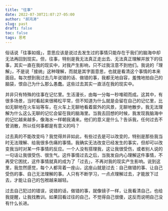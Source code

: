 ```yaml
---
title: "往事"
date: 2022-07-30T21:07:27-05:00
author: "郝鸿涛"
slug: past
draft: false
toc: false
tags: 思考
---
```

俗话说「往事如烟」，意思应该是说过去发生过的事情只能存在于我们的脑海中却无法再回到现实。但，往事，特别是我无法真正走出去、无法真正理解并放下的往事，其实一直在我的现实中，对我产生影响，只不过我注意不到他们。我说的「理解」，不是说「接纳」这种理解，而就是其字面意思，也就是看清这个事情的本来面目。每次想到我过去几年说错的话、做错的事，我都无地自容，羞愧地拍自己的脑袋，恨自己为什么那么愚蠢。这些过去其实一直活在我的现实中。

并非只有特殊的往事在记忆里。生活漫长，由每一分每一秒堆砌而成。这其中，有很多场景，当时看起来很稀松平常，但不知道为什么就是会留在自己的记忆里，比如无聊地在火车站等车，在火车上无聊地看着窗外的风景，无聊地散步。我无法理解为什么这么无聊的记忆会留在我的脑海里。当我去回想的时候，我发现我脑海中的记忆越来越多，像海水一样朝我涌来。他们的意义是什么？告诉我，任何过去不曾消散，所以任何事都是有意义的吗？

过去真的不能改变吗？我觉得并非如此，有些过去是可以改变的，特别是那些我当时无法理解、给我很多伤痛的事情。我确实无法改变已经发生的事实，但却可以改变我当时对某一件事情的反应。一个人没有搭理我，这让我很受伤，或者别人说的一句话让我很受伤、很生气。这件事情过去之后，当我发自内心理解这件事情，不再受它困扰，这件事情就真的成为了「过去」，不再对我的现实产生影响。说到这里，我忽然感觉，每个人都背着一座山，这座山就是过去：自己做错的事、让自己受伤的事、自己无法理解的事。人只有不断学习，一点点理解过去，才能放下过去，才能让自己的包袱越来越轻。

过去自己犯过的错误，说错的话，做错的事，就像镜子一样，让我看清自己，也给我提醒，让我找教训。如果回看过往的自己，不觉得自己很傻，这反而说明自己没有什么长进。

